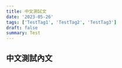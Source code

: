```yaml
---
title: 中文測試文
date: '2023-05-26'
tags: ['TestTag1', 'TestTag2', 'TestTag3']
draft: false
summary: Test
---
```


## 中文測試內文
